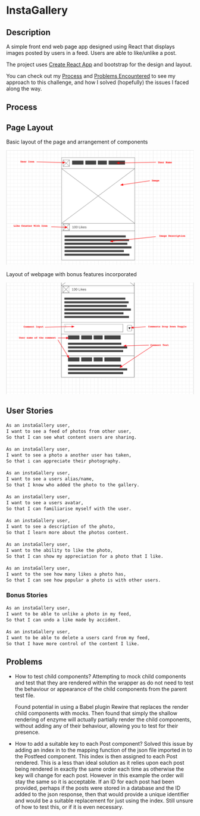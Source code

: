 # InstaGallery

## Description

A simple front end web page app designed using React that displays images posted by users in a feed. Users are able to like/unlike a post.

The project uses [Create React App](https://github.com/facebook/create-react-app) and bootstrap for the design and layout.

You can check out my [Process](#process) and [Problems Encountered](#problems) to see my approach to this challenge, and how I solved (hopefully) the issues I faced along the way.

## Process

## Page Layout

Basic layout of the page and arrangement of components

![alt text](./public/wireframe.png "Webpage Layout")

Layout of webpage with bonus features incorporated

![alt text](./public/bonus_stories_wireframe.png "Bonus Layout")


## User Stories
```
As an instaGallery user, 
I want to see a feed of photos from other user, 
So that I can see what content users are sharing.

As an instaGallery user,
I want to see a photo a another user has taken,
So that i can appreciate their photography.

As an instaGallery user, 
I want to see a users alias/name, 
So that I know who added the photo to the gallery.

As an instaGallery user, 
I want to see a users avatar, 
So that I can familiarise myself with the user.

As an instaGallery user, 
I want to see a description of the photo, 
So that I learn more about the photos content.

As an instaGallery user, 
I want to the ability to like the photo, 
So that I can show my appreciation for a photo that I like.

As an instaGallery user, 
I want to the see how many likes a photo has, 
So that I can see how popular a photo is with other users.

```

### Bonus Stories

```
As an instaGallery user, 
I want to be able to unlike a photo in my feed, 
So that I can undo a like made by accident.

As an instaGallery user, 
I want to be able to delete a users card from my feed, 
So that I have more control of the content I like.
```

## Problems

* How to test child components?
    Attempting to mock child components and test that they are rendered within the wrapper as do not need to test the behaviour or appearance of the child components from the parent test file.

    Found potential in using a Babel plugin Rewire that replaces the render child components with mocks. Then found that simply the shallow rendering of enzyme will actually partially render the child components, without adding any of their behaviour, allowing you to test for their presence.

* How to add a suitable key to each Post component?
    Solved this issue by adding an index in to the mapping function of the json file imported in to the Postfeed component. This index is then assigned to each Post rendered. This is a less than ideal solution as it relies upon each post being rendered in exactly the same order each time as otherwise the key will change for each post. However in this example the order will stay the same so it is acceptable. If an ID for each post had been provided, perhaps if the posts were stored in a database and the ID added to the json response, then that would provide a unique identifier and would be a suitable replacement for just using the index. Still unsure of how to test this, or if it is even necessary.